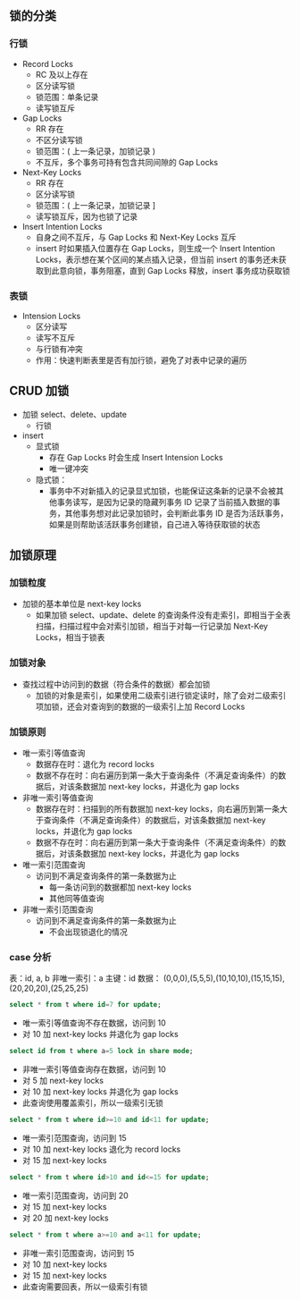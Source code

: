 ## 锁的分类

### 行锁

* Record Locks
	* RC 及以上存在
	* 区分读写锁
	* 锁范围：单条记录
	* 读写锁互斥
* Gap Locks
	* RR 存在
	* 不区分读写锁
	* 锁范围：( 上一条记录，加锁记录 )
	* 不互斥，多个事务可持有包含共同间隙的 Gap Locks
* Next-Key Locks
	* RR 存在
	* 区分读写锁
	* 锁范围：( 上一条记录，加锁记录 ]
	* 读写锁互斥，因为也锁了记录
* Insert Intention Locks
	* 自身之间不互斥，与 Gap Locks 和 Next-Key Locks 互斥
	* insert 时如果插入位置存在 Gap Locks，则生成一个 Insert Intention Locks，表示想在某个区间的某点插入记录，但当前 insert 的事务还未获取到此意向锁，事务阻塞，直到 Gap Locks 释放，insert 事务成功获取锁

### 表锁
	
* Intension Locks
	* 区分读写
	* 读写不互斥
	* 与行锁有冲突
	* 作用：快速判断表里是否有加行锁，避免了对表中记录的遍历

## CRUD 加锁

* 加锁 select、delete、update
	* 行锁
* insert
	* 显式锁
		* 存在 Gap Locks 时会生成 Insert Intension Locks
		* 唯一键冲突
	* 隐式锁：
		* 事务中不对新插入的记录显式加锁，也能保证这条新的记录不会被其他事务读写，是因为记录的隐藏列事务 ID 记录了当前插入数据的事务，其他事务想对此记录加锁时，会判断此事务 ID 是否为活跃事务，如果是则帮助该活跃事务创建锁，自己进入等待获取锁的状态


## 加锁原理

### 加锁粒度

* 加锁的基本单位是 next-key locks
	* 如果加锁 select、update、delete 的查询条件没有走索引，即相当于全表扫描，扫描过程中会对索引加锁，相当于对每一行记录加 Next-Key Locks，相当于锁表

### 加锁对象

* 查找过程中访问到的数据（符合条件的数据）都会加锁
	* 加锁的对象是索引，如果使用二级索引进行锁定读时，除了会对二级索引项加锁，还会对查询到的数据的一级索引上加 Record Locks

### 加锁原则

* 唯一索引等值查询
	* 数据存在时：退化为 record locks
	* 数据不存在时：向右遍历到第一条大于查询条件（不满足查询条件）的数据后，对该条数据加 next-key locks，并退化为 gap locks
* 非唯一索引等值查询
	* 数据存在时：扫描到的所有数据加 next-key locks，向右遍历到第一条大于查询条件（不满足查询条件）的数据后，对该条数据加 next-key locks，并退化为 gap locks
	* 数据不存在时：向右遍历到第一条大于查询条件（不满足查询条件）的数据后，对该条数据加 next-key locks，并退化为 gap locks
* 唯一索引范围查询
	* 访问到不满足查询条件的第一条数据为止
		* 每一条访问到的数据都加 next-key locks
		* 其他同等值查询
* 非唯一索引范围查询
	* 访问到不满足查询条件的第一条数据为止
		* 不会出现锁退化的情况

### case 分析

表：id, a, b
非唯一索引：a
主键：id
数据：
(0,0,0),(5,5,5),(10,10,10),(15,15,15),(20,20,20),(25,25,25)

```sql
select * from t where id=7 for update;
```
* 唯一索引等值查询不存在数据，访问到 10
* 对 10 加 next-key locks 并退化为 gap locks

```sql
select id from t where a=5 lock in share mode;
```
* 非唯一索引等值查询存在数据，访问到 10
* 对 5 加 next-key locks
* 对 10 加 next-key locks 并退化为 gap locks
* 此查询使用覆盖索引，所以一级索引无锁

```sql
select * from t where id>=10 and id<11 for update;
```
* 唯一索引范围查询，访问到 15
* 对 10 加 next-key locks 退化为 record locks
* 对 15 加 next-key locks

```sql
select * from t where id>10 and id<=15 for update;
```
* 唯一索引范围查询，访问到 20
* 对 15 加 next-key locks
* 对 20 加 next-key locks

```sql
select * from t where a>=10 and a<11 for update;
```
* 非唯一索引范围查询，访问到 15
* 对 10 加 next-key locks
* 对 15 加 next-key locks
* 此查询需要回表，所以一级索引有锁